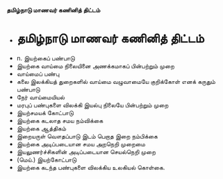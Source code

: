 **தமிழ்நாடு மாணவர் கணினித் திட்டம்**
- # தமிழ்நாடு மாணவர் கணினித் திட்டம்
- n. இயற்கைப் பண்பாடு
- இயற்கை வாய்மை நிலையினை அணக்கமாகப் பின்பற்றும் முறை
- வாய்மைப் பண்பு
- கலை இலக்கியத் துறைகளில் வாய்மை வழுவாமையே குறிக்கோள் எனக் கருதும் பண்பாடு
- நேர் வாய்மையியல்
- மரபுப் பண்புகளை விலக்கி இயல்பு நிலையே பின்பற்றும் முறை
- இயற்சமயக் கோட்பாடு
- இயற்கை கடலாத சமய நம்விக்கை
- இயற்கை ஆத்திகம்
- இறையருள் வௌதப்பாடு இடம் பெறாத இறை நம்பிக்கை
- இயற்கை அடிப்படையான சமய அறநெறி முறைமை
- இயலுணர்ச்சிகளின் அடிப்படையான செயல்நெறி முறை
- (மெய்.) இயற்கோட்பாடு
- இயற்கை கடந்த பண்புகளை விலக்கிய உலகியல் கொள்கை.

